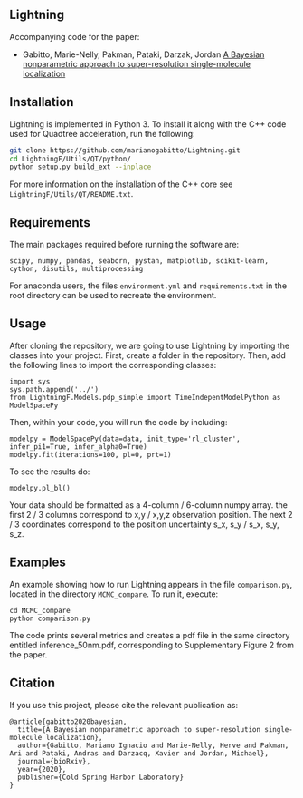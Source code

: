 ## Lightning
Accompanying code for the paper:
- Gabitto, Marie-Nelly, Pakman, Pataki, Darzak, Jordan [A  Bayesian  nonparametric approach to super-resolution single-molecule localization](https://www.biorxiv.org/content/10.1101/2020.02.15.950873v3)



## Installation
Lightning is implemented in Python 3. To install it along with the C++ code used for Quadtree acceleration, run the following:

```bash
git clone https://github.com/marianogabitto/Lightning.git
cd LightningF/Utils/QT/python/
python setup.py build_ext --inplace
```

For more information on the installation of the C++ core see `LightningF/Utils/QT/README.txt`.

## Requirements

The main packages required before running the software are:

`scipy, numpy, pandas, seaborn, pystan, matplotlib, scikit-learn, cython, disutils, multiprocessing`

For anaconda users, the files `environment.yml` and `requirements.txt` in the root directory can be used to recreate the environment.  

## Usage
After cloning the repository, we are going to use Lightning by importing the classes into your project.
First, create a folder in the repository. Then, add the following lines to import the corresponding classes:

```
import sys
sys.path.append('../')
from LightningF.Models.pdp_simple import TimeIndepentModelPython as ModelSpacePy
```

Then, within your code, you will run the code by including:

```
modelpy = ModelSpacePy(data=data, init_type='rl_cluster', infer_pi1=True, infer_alpha0=True)
modelpy.fit(iterations=100, pl=0, prt=1)
```

To see the results do:

```
modelpy.pl_bl() 
```

Your data should be formatted as a 4-column / 6-column numpy array. the first 2 / 3 columns
correspond to x,y / x,y,z observation position. The next 2 / 3 coordinates correspond to the
position uncertainty s_x, s_y / s_x, s_y, s_z. 

## Examples
An example showing how to run Lightning appears in the file `comparison.py`, located in the directory `MCMC_compare`. To run it, execute:

```
cd MCMC_compare
python comparison.py
```

The code prints several metrics and creates a pdf file in the same directory entitled inference_50nm.pdf, corresponding to Supplementary Figure 2 from the paper.


## Citation

If you use this project, please cite the relevant publication as:

```
@article{gabitto2020bayesian,
  title={A Bayesian nonparametric approach to super-resolution single-molecule localization},
  author={Gabitto, Mariano Ignacio and Marie-Nelly, Herve and Pakman, Ari and Pataki, Andras and Darzacq, Xavier and Jordan, Michael},
  journal={bioRxiv},
  year={2020},
  publisher={Cold Spring Harbor Laboratory}
}
```


